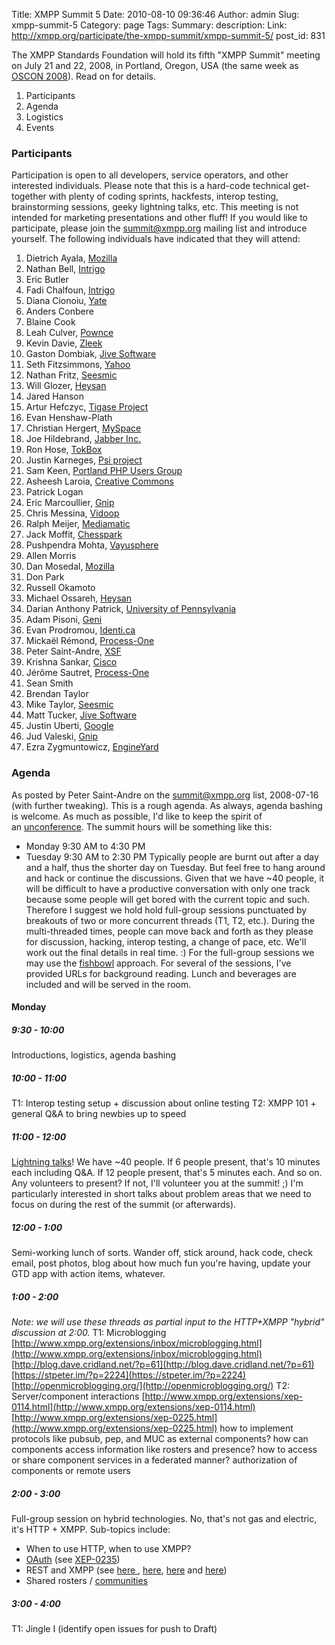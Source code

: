Title: XMPP Summit 5
Date: 2010-08-10 09:36:46
Author: admin
Slug: xmpp-summit-5
Category: page
Tags: 
Summary: description:
Link: http://xmpp.org/participate/the-xmpp-summit/xmpp-summit-5/
post_id: 831


The XMPP Standards Foundation will hold its fifth "XMPP Summit" meeting on July 21 and 22, 2008, in Portland, Oregon, USA (the same week as [OSCON 2008](http://conferences.oreilly.com/oscon/)). Read on for details.

1. Participants
2. Agenda
3. Logistics
4. Events

### Participants

Participation is open to all developers, service operators, and other interested individuals. Please note that this is a hard-code technical get-together with plenty of coding sprints, hackfests, interop testing, brainstorming sessions, geeky lightning talks, etc. This meeting is not intended for marketing presentations and other fluff! If you would like to participate, please join the [summit@xmpp.org](http://mail.jabber.org/mailman/listinfo/summit) mailing list and introduce yourself. The following individuals have indicated that they will attend:

1. Dietrich Ayala, [Mozilla](http://www.mozilla.com/)
2. Nathan Bell, [Intrigo](http://www.intrigo.com/)
3. Eric Butler
4. Fadi Chalfoun, [Intrigo](http://www.intrigo.com/)
5. Diana Cionoiu, [Yate](http://yate.null.ro/)
6. Anders Conbere
7. Blaine Cook
8. Leah Culver, [Pownce](http://pownce.com/)
9. Kevin Davie, [Zleek](http://zleek.com/)
10. Gaston Dombiak, [Jive Software](http://www.jivesoftware.com/)
11. Seth Fitzsimmons, [Yahoo](http://www.yahoo.com/)
12. Nathan Fritz, [Seesmic](http://www.seesmic.com/)
13. Will Glozer, [Heysan](http://heysan.com/)
14. Jared Hanson
15. Artur Hefczyc, [Tigase Project](http://www.tigase.org/)
16. Evan Henshaw-Plath
17. Christian Hergert, [MySpace](http://www.myspace.com/)
18. Joe Hildebrand, [Jabber Inc.](http://www.jabber.com/)
19. Ron Hose, [TokBox](http://www.tokbox.com/)
20. Justin Karneges, [Psi project](http://psi-im.org/)
21. Sam Keen, [Portland PHP Users Group](http://pdxphp.org/)
22. Asheesh Laroia, [Creative Commons](http://creativecommons.org/)
23. Patrick Logan
24. Eric Marcoullier, [Gnip](http://www.gnipcentral.com/)
25. Chris Messina, [Vidoop](http://www.vidoop.com/)
26. Ralph Meijer, [Mediamatic](http://www.mediamatic.nl/set-48-nl.html?lang=en)
27. Jack Moffit, [Chesspark](http://www.chesspark.com/)
28. Pushpendra Mohta, [Vayusphere](http://www.vayusphere.com/)
29. Allen Morris
30. Dan Mosedal, [Mozilla](http://www.mozilla.com/)
31. Don Park
32. Russell Okamoto
33. Michael Ossareh, [Heysan](http://heysan.com/)
34. Darian Anthony Patrick, [University of Pennsylvania](http://www.upenn.edu/)
35. Adam Pisoni, [Geni](http://www.geni.com/)
36. Evan Prodromou, [Identi.ca](http://identi.ca/)
37. Mickaël Rémond, [Process-One](http://www.process-one.net/)
38. Peter Saint-Andre, [XSF](http://www.xmpp.org/)
39. Krishna Sankar, [Cisco](http://www.cisco.com/)
40. Jérôme Sautret, [Process-One](http://www.process-one.net/)
41. Sean Smith
42. Brendan Taylor
43. Mike Taylor, [Seesmic](http://www.seesmic.com/)
44. Matt Tucker, [Jive Software](http://www.jivesoftware.com/)
45. Justin Uberti, [Google](http://www.google.com/)
46. Jud Valeski, [Gnip](http://www.gnipcentral.com/)
47. Ezra Zygmuntowicz, [EngineYard](http://engineyard.com/)

### Agenda

As posted by Peter Saint-Andre on the summit@xmpp.org list, 2008-07-16 (with further tweaking). This is a rough agenda. As always, agenda bashing is welcome. As much as possible, I'd like to keep the spirit of an [unconference](http://en.wikipedia.org/wiki/Unconference). The summit hours will be something like this:

* Monday 9:30 AM to 4:30 PM
* Tuesday 9:30 AM to 2:30 PM
Typically people are burnt out after a day and a half, thus the shorter day on Tuesday. But feel free to hang around and hack or continue the discussions. Given that we have ~40 people, it will be difficult to have a productive conversation with only one track because some people will get bored with the current topic and such. Therefore I suggest we hold hold full-group sessions punctuated by breakouts of two or more concurrent threads (T1, T2, etc.). During the multi-threaded times, people can move back and forth as they please for discussion, hacking, interop testing, a change of pace, etc. We'll work out the final details in real time. :) For the full-group sessions we may use the [fishbowl](http://en.wikipedia.org/wiki/Fishbowl_\(conversation\)) approach. For several of the sessions, I've provided URLs for background reading. Lunch and beverages are included and will be served in the room.

#### Monday

##### 9:30 - 10:00

Introductions, logistics, agenda bashing

##### 10:00 - 11:00

T1: Interop testing setup + discussion about online testing T2: XMPP 101 + general Q&A to bring newbies up to speed

##### 11:00 - 12:00

[Lightning talks](http://en.wikipedia.org/wiki/Lightning_Talk)! We have ~40 people. If 6 people present, that's 10 minutes each including Q&A. If 12 people present, that's 5 minutes each. And so on. Any volunteers to present? If not, I'll volunteer you at the summit! ;) I'm particularly interested in short talks about problem areas that we need to focus on during the rest of the summit (or afterwards).

##### 12:00 - 1:00

Semi-working lunch of sorts. Wander off, stick around, hack code, check email, post photos, blog about how much fun you're having, update your GTD app with action items, whatever.

##### 1:00 - 2:00

_Note: we will use these threads as partial input to the HTTP+XMPP "hybrid" discussion at 2:00._ T1: Microblogging [http://www.xmpp.org/extensions/inbox/microblogging.html](http://www.xmpp.org/extensions/inbox/microblogging.html) [http://blog.dave.cridland.net/?p=61](http://blog.dave.cridland.net/?p=61) [https://stpeter.im/?p=2224](https://stpeter.im/?p=2224) [http://openmicroblogging.org/](http://openmicroblogging.org/) T2: Server/component interactions [http://www.xmpp.org/extensions/xep-0114.html](http://www.xmpp.org/extensions/xep-0114.html) [http://www.xmpp.org/extensions/xep-0225.html](http://www.xmpp.org/extensions/xep-0225.html) how to implement protocols like pubsub, pep, and MUC as external components? how can components access information like rosters and presence? how to access or share component services in a federated manner? authorization of components or remote users

##### 2:00 - 3:00

Full-group session on hybrid technologies. No, that's not gas and electric, it's HTTP + XMPP. Sub-topics include:

* When to use HTTP, when to use XMPP?
* [OAuth](http://oauth.net/) (see [XEP-0235](http://www.xmpp.org/extensions/xep-0235.html))
* REST and XMPP (see [here ](http://en.oreilly.com/oscon2008/public/schedule/detail/4359), [here](http://www.ics.uci.edu/~fielding/pubs/dissertation/rest_arch_style.htm), [here](http://arch.jabber.com/archives/2003/12/000062.html) and [here](https://stpeter.im/?p=1791))
* Shared rosters / [communities](http://www.xmpp.org/extensions/inbox/communities.html)

##### 3:00 - 4:00

T1: Jingle I (identify open issues for push to Draft)
